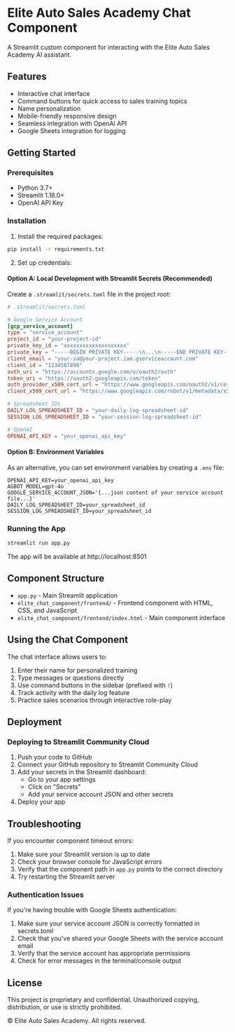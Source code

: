 # Elite Auto Sales Academy Chat Component

A Streamlit custom component for interacting with the Elite Auto Sales Academy AI assistant.

## Features

- Interactive chat interface
- Command buttons for quick access to sales training topics
- Name personalization
- Mobile-friendly responsive design
- Seamless integration with OpenAI API
- Google Sheets integration for logging

## Getting Started

### Prerequisites

- Python 3.7+
- Streamlit 1.18.0+
- OpenAI API Key

### Installation

1. Install the required packages:

```bash
pip install -r requirements.txt
```

2. Set up credentials:

#### Option A: Local Development with Streamlit Secrets (Recommended)

Create a `.streamlit/secrets.toml` file in the project root:

```toml
# .streamlit/secrets.toml

# Google Service Account
[gcp_service_account]
type = "service_account"
project_id = "your-project-id"
private_key_id = "xxxxxxxxxxxxxxxxxxxx"
private_key = "-----BEGIN PRIVATE KEY-----\n...\n-----END PRIVATE KEY-----\n"
client_email = "your-sa@your-project.iam.gserviceaccount.com"
client_id = "1234567890"
auth_uri = "https://accounts.google.com/o/oauth2/auth"
token_uri = "https://oauth2.googleapis.com/token"
auth_provider_x509_cert_url = "https://www.googleapis.com/oauth2/v1/certs"
client_x509_cert_url = "https://www.googleapis.com/robot/v1/metadata/x509/your-sa%40your-project.iam.gserviceaccount.com"

# Spreadsheet IDs
DAILY_LOG_SPREADSHEET_ID = "your-daily-log-spreadsheet-id"
SESSION_LOG_SPREADSHEET_ID = "your-session-log-spreadsheet-id"

# OpenAI
OPENAI_API_KEY = "your_openai_api_key"
```

#### Option B: Environment Variables

As an alternative, you can set environment variables by creating a `.env` file:

```
OPENAI_API_KEY=your_openai_api_key
AGBOT_MODEL=gpt-4o
GOOGLE_SERVICE_ACCOUNT_JSON='{...json content of your service account file...}'
DAILY_LOG_SPREADSHEET_ID=your_spreadsheet_id
SESSION_LOG_SPREADSHEET_ID=your_spreadsheet_id
```

### Running the App

```bash
streamlit run app.py
```

The app will be available at http://localhost:8501

## Component Structure

- `app.py` - Main Streamlit application
- `elite_chat_component/frontend/` - Frontend component with HTML, CSS, and JavaScript
- `elite_chat_component/frontend/index.html` - Main component interface

## Using the Chat Component

The chat interface allows users to:

1. Enter their name for personalized training
2. Type messages or questions directly
3. Use command buttons in the sidebar (prefixed with `!`)
4. Track activity with the daily log feature
5. Practice sales scenarios through interactive role-play

## Deployment

### Deploying to Streamlit Community Cloud

1. Push your code to GitHub
2. Connect your GitHub repository to Streamlit Community Cloud
3. Add your secrets in the Streamlit dashboard:
   - Go to your app settings
   - Click on "Secrets"
   - Add your service account JSON and other secrets
4. Deploy your app

## Troubleshooting

If you encounter component timeout errors:

1. Make sure your Streamlit version is up to date
2. Check your browser console for JavaScript errors
3. Verify that the component path in `app.py` points to the correct directory
4. Try restarting the Streamlit server

### Authentication Issues

If you're having trouble with Google Sheets authentication:

1. Make sure your service account JSON is correctly formatted in secrets.toml
2. Check that you've shared your Google Sheets with the service account email
3. Verify that the service account has appropriate permissions
4. Check for error messages in the terminal/console output

## License

This project is proprietary and confidential. Unauthorized copying, distribution, or use is strictly prohibited.

© Elite Auto Sales Academy. All rights reserved.
